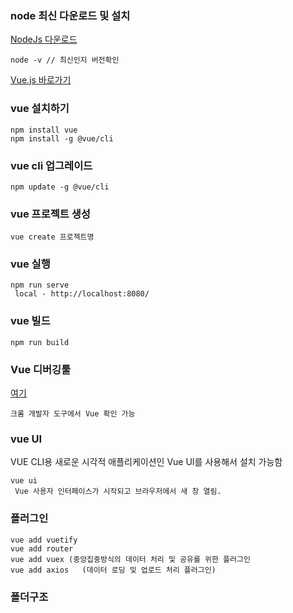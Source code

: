###  node 최신 다운로드 및 설치

[NodeJs 다운로드](https://nodejs.org/ko/ "다운로드") 

```
node -v // 최신인지 버전확인
```

[Vue.js 바로가기](https://kr.vuejs.org/v2/guide/index.html "가이드")

### vue 설치하기

```
npm install vue
npm install -g @vue/cli
```

### vue cli 업그레이드

```
npm update -g @vue/cli
```

### vue 프로젝트 생성
```
vue create 프로젝트명
```

### vue 실행
```
npm run serve
 local - http://localhost:8080/ 
```
### vue 빌드

```
npm run build
```

### Vue 디버깅툴
[여기](https://chrome.google.com/webstore/detail/vuejs-devtools/nhdogjmejiglipccpnnnanhbledajbpd)

```
크롬 개발자 도구에서 Vue 확인 가능
```

### vue UI 
VUE CLI용 새로운 시각적 애플리케이션인 Vue UI를 사용해서 설치 가능함
```
vue ui
 Vue 사용자 인터페이스가 시작되고 브라우저에서 새 창 열림. 
```


###  플러그인
```
vue add vuetify
vue add router
vue add vuex (중앙집중방식의 데이터 처리 및 공유를 위한 플러그인
vue add axios   (데이터 로딩 및 업로드 처리 플러그인)
```


### 폴더구조